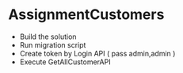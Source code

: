 # AssignmentCustomers
- Build the solution
- Run migration script 
- Create token by Login API ( pass admin,admin )
- Execute GetAllCustomerAPI 
